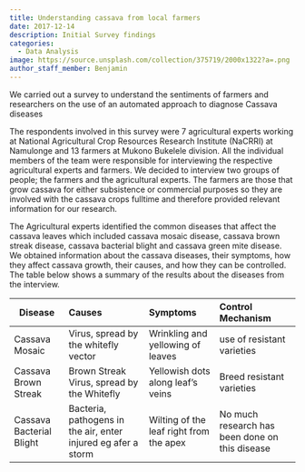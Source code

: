 ```yaml
---
title: Understanding cassava from local farmers
date: 2017-12-14
description: Initial Survey findings
categories:
  - Data Analysis
image: https://source.unsplash.com/collection/375719/2000x1322?a=.png
author_staff_member: Benjamin
---
```

We carried out a survey to understand the sentiments of farmers and researchers on the use of an automated approach to diagnose Cassava diseases

The respondents involved in this survey were 7 agricultural experts working at National Agricultural Crop Resources Research Institute (NaCRRI) at Namulonge and 13 farmers at Mukono Bukelele division. All the individual members of the team were responsible for interviewing the respective agricultural experts and farmers.
We decided to interview two groups of people; the farmers and the agricultural experts. The farmers are those that grow cassava for either subsistence or commercial purposes so they are involved with the cassava crops fulltime and therefore provided relevant information for our research.


The Agricultural experts identified the common diseases that affect the cassava leaves which included cassava mosaic disease, cassava brown streak disease, cassava bacterial blight and cassava green mite disease. We obtained information about the cassava diseases, their symptoms, how they affect cassava growth, their causes, and how they can be controlled. The table below shows a summary of the results about the diseases from the interview.	

| Disease       | Causes        |Symptoms| Control Mechanism |
| ------------- |:-------------|:------|:------------------|
|Cassava Mosaic     | Virus, spread by the whitefly vector| Wrinkling and yellowing of leaves | use of resistant varieties |
| Cassava Brown Streak    | Brown Streak Virus, spread by the Whitefly|Yellowish dots along leaf’s veins |Breed resistant varieties|
| Cassava Bacterial Blight| Bacteria, pathogens in the air, enter injured eg afer a storm|Wilting of the leaf right from the apex |No much research has been done on this disease|
